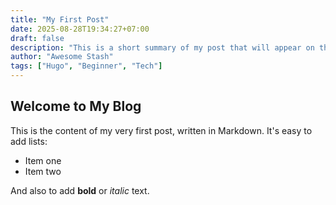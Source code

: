```yaml
---
title: "My First Post"
date: 2025-08-28T19:34:27+07:00
draft: false
description: "This is a short summary of my post that will appear on the blog listing page."
author: "Awesome Stash"
tags: ["Hugo", "Beginner", "Tech"]
---
```


## Welcome to My Blog

This is the content of my very first post, written in Markdown. It's easy to add lists:

* Item one
* Item two

And also to add **bold** or *italic* text.